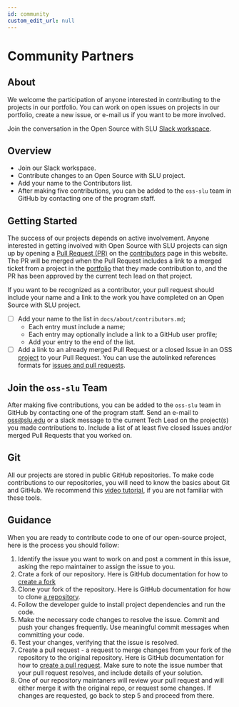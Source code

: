 ```yaml
---
id: community
custom_edit_url: null
---
```


# Community Partners

## About

We welcome the participation of anyone interested in contributing to the projects in our portfolio. You can work on open issues on projects in our portfolio, create a new issue, or e-mail us if you want to be more involved.

Join the conversation in the Open Source with SLU [Slack workspace](https://join.slack.com/t/oswslu/shared_invite/zt-24f0qhjbo-NkSfQ4LOg5wXxBdxP4vzfA).

## Overview

* Join our Slack workspace.
* Contribute changes to an Open Source with SLU project.
* Add your name to the Contributors list.
* After making five contributions, you can be added to the `oss-slu` team in GitHub by contacting one of the program staff.

## Getting Started

The success of our projects depends on active involvement. Anyone interested in getting involved with Open Source with SLU projects can sign up by opening a [Pull Request (PR)](https://docs.github.com/en/pull-requests/collaborating-with-pull-requests/proposing-changes-to-your-work-with-pull-requests/creating-a-pull-request-from-a-fork) on the [contributors](contributors.md) page in this website. The PR will be merged when the Pull Request includes a link to a merged ticket from a project in the [portfolio](../portfolio.md) that they made contribution to, and the PR has been approved by the current tech lead on that project.

If you want to be recognized as a contributor, your pull request should include your name and a link to the work you have completed on an Open Source with SLU project.

* [ ] Add your name to the list in `docs/about/contributors.md`;
  * Each entry must include a name;
  * Each entry may optionally include a link to a GitHub user profile;
  * Add your entry to the end of the list.
* [ ] Add a link to an already merged Pull Request or a closed Issue in an OSS [project](https://oss-slu.github.io/docs/portfolio) to your Pull Request. You can use the autolinked references formats for [issues and pull requests](https://docs.github.com/en/get-started/writing-on-github/working-with-advanced-formatting/autolinked-references-and-urls#issues-and-pull-requests).

## Join the `oss-slu` Team

After making five contributions, you can be added to the `oss-slu` team in GitHub by contacting one of the program staff. Send an e-mail to <oss@slu.edu> or a slack message to the current Tech Lead on the project(s) you made contributions to. Include a list of at least five closed Issues and/or merged Pull Requests that you worked on.
 
## Git

All our projects are stored in public GitHub repositories. To make code contributions to our repositories, you will need to know the basics about Git and GitHub. We recommend this [video tutorial](https://youtu.be/RGOj5yH7evk), if you are not familiar with these tools.

## Guidance

When you are ready to contribute code to one of our open-source project, here is the process you should follow:

1. Identify the issue you want to work on and post a comment in this issue, asking the repo maintainer to assign the issue to you.
2. Crate a fork of our repository. Here is GitHub documentation for how to [create a fork](https://docs.github.com/en/enterprise-cloud@latest/get-started/quickstart/fork-a-repo)
3. Clone your fork of the repository. Here is GitHub documentation for how to clone [a repository](https://docs.github.com/en/repositories/creating-and-managing-repositories/cloning-a-repository).
4. Follow the developer guide to install project dependencies and run the code.
5. Make the necessary code changes to resolve the issue. Commit and push your changes frequently. Use meaningful commit messages when committing your code.
6. Test your changes, verifying that the issue is resolved.
7. Create a pull request - a request to merge changes from your fork of the repository to the original repository. Here is GitHub documentation for how to [create a pull request](https://docs.github.com/en/pull-requests/collaborating-with-pull-requests/proposing-changes-to-your-work-with-pull-requests/creating-a-pull-request-from-a-fork). Make sure to note the issue number that your pull request resolves, and include details of your solution.
8. One of our repository maintaners will review your pull request and will either merge it with the original repo, or request some changes. If changes are requested, go back to step 5 and proceed from there.
